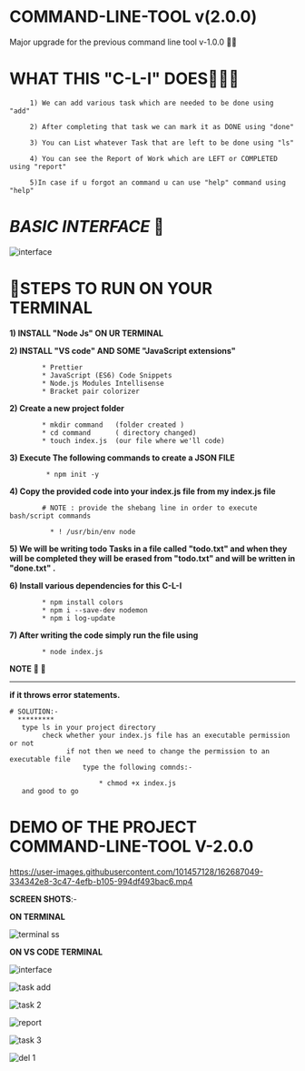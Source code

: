 

# COMMAND-LINE-TOOL v(2.0.0)
Major upgrade for the previous command line tool v-1.0.0 👨‍🔧

# WHAT THIS "C-L-I" DOES🧒🐥🙂

         1) We can add various task which are needed to be done using "add"           

         2) After completing that task we can mark it as DONE using "done"             

         3) You can List whatever Task that are left to be done using "ls"             

         4) You can see the Report of Work which are LEFT or COMPLETED using "report"  

         5)In case if u forgot an command u can use "help" command using "help"        
 


# ***BASIC INTERFACE*** 🧑‍ 
![interface](https://user-images.githubusercontent.com/101457128/162678835-e5cf7db0-b339-4b69-94ff-437c5d347c1a.png)



# 🤙STEPS TO RUN ON YOUR TERMINAL


   **1) INSTALL "Node Js" ON UR TERMINAL**
        
   **2) INSTALL "VS code" AND SOME "JavaScript extensions"**
        
            * Prettier
            * JavaScript (ES6) Code Snippets
            * Node.js Modules Intellisense
            * Bracket pair colorizer
              
        
   **2) Create a new project folder**
        
            * mkdir command   (folder created )
            * cd command      ( directory changed)
            * touch index.js  (our file where we'll code)
                
   **3) Execute The following commands to create a JSON FILE**
                
             * npm init -y
                
   **4) Copy the provided code into your index.js file from my index.js file**
   
            # NOTE : provide the shebang line in order to execute bash/script commands
            
              * ! /usr/bin/env node  
                
   **5)  We will be writing todo Tasks in a file called "todo.txt" and when they will be completed they 
             will be erased from "todo.txt" and will be written in "done.txt" .**
 
              
   **6) Install various dependencies for this C-L-I**
         
            * npm install colors
            * npm i --save-dev nodemon
            * npm i log-update
   **7) After writing the code simply run the file using**
              
            * node index.js
              
   **NOTE 😬 🥶**
   ************
   
   **if it throws error statements.**
          
    # SOLUTION:-
      *********
       type ls in your project directory
            check whether your index.js file has an executable permission or not
                  if not then we need to change the permission to an executable file
                      type the following comnds:-
                        
                          * chmod +x index.js
       and good to go
                      
                      
  # DEMO OF THE PROJECT COMMAND-LINE-TOOL V-2.0.0
  
  
      
https://user-images.githubusercontent.com/101457128/162687049-334342e8-3c47-4efb-b105-994df493bac6.mp4



**SCREEN SHOTS**:-

**ON TERMINAL**

![terminal ss ](https://user-images.githubusercontent.com/101457128/162687503-2eec050a-de28-4423-aefc-394a43aa6608.png)



**ON VS CODE TERMINAL**

 ![interface](https://user-images.githubusercontent.com/101457128/162687636-ecd7a6e6-ee32-4a2d-a2bc-4ce8fab35d2b.png)
 
 ![task add](https://user-images.githubusercontent.com/101457128/162687758-8703a53d-2b69-4f61-b060-b6a9eaa9bb79.png)
 
 ![task 2](https://user-images.githubusercontent.com/101457128/162687768-e2689788-c22c-41a1-bede-cc6ce193118e.png)
 
 ![report](https://user-images.githubusercontent.com/101457128/162688044-70e5d5f8-f0bf-4f6c-bfcc-209fba763160.png)

![task 3](https://user-images.githubusercontent.com/101457128/162688072-4b99bc6a-effa-4633-a7ce-0de95faaeaaf.png)

![del 1](https://user-images.githubusercontent.com/101457128/162688177-5fe3bd02-2b6e-4e6e-8dc9-819386df9760.png)



         
          
